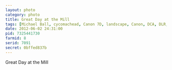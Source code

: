 ```yaml
---
layout: photo
category: photo
title: Great Day at the Mill
tags: [Michael Ball, cycomachead, Canon 7D, landscape, Canon, DCA, DLR, Disney, Disneyland Resort, Disney California Adventure, California Adventure, Grizzly River Run, water mill, mill, Grizzly Mill, water, HDRI, HDR, EF-S 10-22, Grizzly, water ride, Disney, Disneyland Resort, Anaheim, CA, U.S.A.]
date: 2012-06-02 24:31:00
pid: 7325441730 
farmid: 8
serid: 7091
secret: 0bffed837b
---
```


Great Day at the Mill